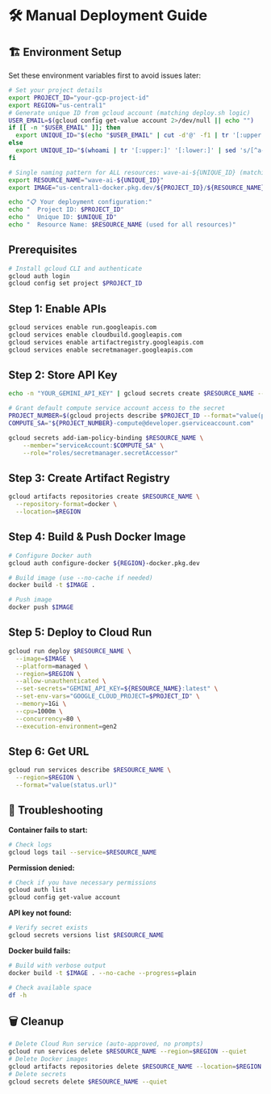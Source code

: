 # 🛠️ Manual Deployment Guide

## 🏗️ Environment Setup
Set these environment variables first to avoid issues later:

```bash
# Set your project details
export PROJECT_ID="your-gcp-project-id"
export REGION="us-central1"
# Generate unique ID from gcloud account (matching deploy.sh logic)
USER_EMAIL=$(gcloud config get-value account 2>/dev/null || echo "")
if [[ -n "$USER_EMAIL" ]]; then
  export UNIQUE_ID="$(echo "$USER_EMAIL" | cut -d'@' -f1 | tr '[:upper:]' '[:lower:]' | sed 's/[^a-z0-9]//g' | cut -c1-8)"
else
  export UNIQUE_ID="$(whoami | tr '[:upper:]' '[:lower:]' | sed 's/[^a-z0-9]//g' | cut -c1-8)"
fi

# Single naming pattern for ALL resources: wave-ai-${UNIQUE_ID} (matching deploy.sh script)
export RESOURCE_NAME="wave-ai-${UNIQUE_ID}"
export IMAGE="us-central1-docker.pkg.dev/${PROJECT_ID}/${RESOURCE_NAME}/app:latest"

echo "📋 Your deployment configuration:"
echo "  Project ID: $PROJECT_ID"
echo "  Unique ID: $UNIQUE_ID"
echo "  Resource Name: $RESOURCE_NAME (used for all resources)"
```

## Prerequisites
```bash
# Install gcloud CLI and authenticate
gcloud auth login
gcloud config set project $PROJECT_ID
```

## Step 1: Enable APIs
```bash
gcloud services enable run.googleapis.com
gcloud services enable cloudbuild.googleapis.com
gcloud services enable artifactregistry.googleapis.com
gcloud services enable secretmanager.googleapis.com
```

## Step 2: Store API Key
```bash
echo -n "YOUR_GEMINI_API_KEY" | gcloud secrets create $RESOURCE_NAME --data-file=-

# Grant default compute service account access to the secret
PROJECT_NUMBER=$(gcloud projects describe $PROJECT_ID --format="value(projectNumber)")
COMPUTE_SA="${PROJECT_NUMBER}-compute@developer.gserviceaccount.com"

gcloud secrets add-iam-policy-binding $RESOURCE_NAME \
    --member="serviceAccount:$COMPUTE_SA" \
    --role="roles/secretmanager.secretAccessor"
```

## Step 3: Create Artifact Registry
```bash
gcloud artifacts repositories create $RESOURCE_NAME \
  --repository-format=docker \
  --location=$REGION
```

## Step 4: Build & Push Docker Image
```bash
# Configure Docker auth
gcloud auth configure-docker ${REGION}-docker.pkg.dev

# Build image (use --no-cache if needed)
docker build -t $IMAGE .

# Push image
docker push $IMAGE
```

## Step 5: Deploy to Cloud Run
```bash
gcloud run deploy $RESOURCE_NAME \
  --image=$IMAGE \
  --platform=managed \
  --region=$REGION \
  --allow-unauthenticated \
  --set-secrets="GEMINI_API_KEY=${RESOURCE_NAME}:latest" \
  --set-env-vars="GOOGLE_CLOUD_PROJECT=$PROJECT_ID" \
  --memory=1Gi \
  --cpu=1000m \
  --concurrency=80 \
  --execution-environment=gen2
```

## Step 6: Get URL
```bash
gcloud run services describe $RESOURCE_NAME \
  --region=$REGION \
  --format="value(status.url)"
```

## 🔧 Troubleshooting

**Container fails to start:**
```bash
# Check logs
gcloud logs tail --service=$RESOURCE_NAME
```

**Permission denied:**
```bash
# Check if you have necessary permissions  
gcloud auth list
gcloud config get-value account
```

**API key not found:**
```bash
# Verify secret exists
gcloud secrets versions list $RESOURCE_NAME
```

**Docker build fails:**
```bash
# Build with verbose output
docker build -t $IMAGE . --no-cache --progress=plain

# Check available space
df -h
```

## 🗑️ Cleanup
```bash
# Delete Cloud Run service (auto-approved, no prompts)
gcloud run services delete $RESOURCE_NAME --region=$REGION --quiet
# Delete Docker images
gcloud artifacts repositories delete $RESOURCE_NAME --location=$REGION --quiet
# Delete secrets
gcloud secrets delete $RESOURCE_NAME --quiet 
```